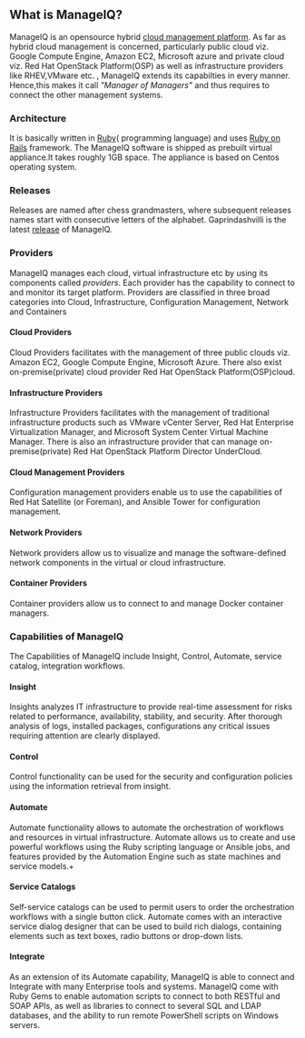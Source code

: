 ## What is ManageIQ?

ManageIQ is an opensource hybrid [cloud management platform](https://en.wikipedia.org/wiki/Cloud_management).
As far as hybrid cloud management is concerned, particularly public cloud viz. Google Compute Engine, Amazon EC2, Microsoft azure and private cloud viz. Red Hat OpenStack Platform(OSP) as well as infrastructure providers like RHEV,VMware etc. , ManageIQ extends its capabilties in every manner. Hence,this makes it call _"Manager of Managers"_ and thus requires to connect the other management systems.

### Architecture
It is basically written in [Ruby](https://www.ruby-lang.org/en/about/)\( programming language\) and uses [Ruby on Rails](https://en.wikipedia.org/wiki/Ruby_on_Rails) framework. The ManageIQ software is shipped as prebuilt virtual appliance.It takes roughly 1GB space. The appliance is based on Centos operating system.

### Releases

Releases are named after chess grandmasters, where subsequent releases names start with consecutive letters of the alphabet.
Gaprindashvilli is the latest [release](https://en.wikipedia.org/wiki/ManageIQ#Releases) of ManageIQ.

### Providers

ManageIQ manages each cloud, virtual infrastructure etc by using its components called *providers*. Each provider has the capability to connect to and monitor its target platform.
Providers are classified in three broad categories into Cloud, Infrastructure, Configuration Management, Network and Containers

#### Cloud Providers

Cloud Providers facilitates with the management of three public clouds viz. Amazon EC2, Google Compute Engine, Microsoft Azure. There also exist on-premise(private) cloud provider Red Hat OpenStack Platform(OSP)cloud.

#### Infrastructure Providers

Infrastructure Providers facilitates with the management of traditional infrastructure products such as VMware vCenter Server, Red Hat Enterprise Virtualization Manager, and Microsoft System Center Virtual Machine Manager.
There is also an infrastructure provider that can manage on-premise(private) Red Hat OpenStack Platform Director UnderCloud.

#### Cloud Management Providers

Configuration management providers enable us to use the capabilities of Red Hat Satellite (or Foreman), and Ansible Tower for configuration management.

#### Network Providers

Network providers allow us to visualize and manage the software-defined network components in the  virtual or cloud infrastructure.

#### Container Providers

Container providers allow us to connect to and manage Docker container managers.

### Capabilities of ManageIQ

The Capabilities of ManageIQ include Insight, Control, Automate, service catalog, integration workflows.

#### Insight

Insights analyzes IT infrastructure to provide real-time assessment for risks related to performance, availability, stability, and security. After thorough
analysis of logs, installed packages, configurations any critical issues requiring attention are clearly displayed.

#### Control

Control functionality can be used for the security and configuration policies using the information retrieval from insight.

#### Automate

Automate functionality allows to automate the orchestration of workflows and resources in virtual infrastructure. Automate allows us to create and use powerful workflows using the Ruby scripting language or Ansible jobs, and features provided by the Automation Engine such as state machines and service models.+

#### Service Catalogs

Self-service catalogs can be used to permit users to order the orchestration workflows with a single button click. Automate comes with an interactive service dialog designer that can be used to build rich dialogs, containing elements such as text boxes, radio buttons or drop-down lists.

#### Integrate

As an extension of its Automate capability, ManageIQ is able to connect and Integrate with many Enterprise tools and systems. ManageIQ come with Ruby Gems to enable automation scripts to connect to both RESTful and SOAP APIs, as well as libraries to connect to several SQL and LDAP databases, and the ability to run remote PowerShell scripts on Windows servers.

